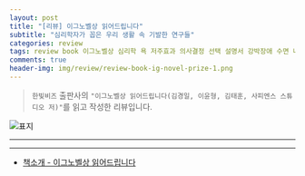 ```yaml
---  
layout: post  
title: "[리뷰] 이그노벨상 읽어드립니다"  
subtitle: "심리학자가 꼽은 우리 생활 속 기발한 연구들"  
categories: review  
tags: review book 이그노벨상 심리학 욕 저주효과 의사결정 선택 설명서 강박장애 수면 나르시시스트 사이코패스   
comments: true  
header-img: img/review/review-book-ig-novel-prize-1.png
---  
```

  
> `한빛비즈` 출판사의 `"이그노벨상 읽어드립니다(김경일, 이윤형, 김태훈, 사피엔스 스튜디오 저)"`를 읽고 작성한 리뷰입니다.  

![표지](https://theorydb.github.io/assets/img/review/review-book-ig-novel-prize-1.png)  

---

> 

---

* [책소개 - 이그노벨상 읽어드립니다](http://www.yes24.com/Product/Goods/109988988)
